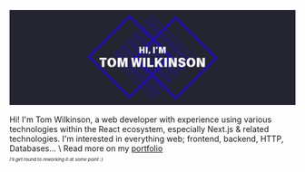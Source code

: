 [![Hi, I'm Tom Wilkinson](./assets/banner.png)](https://tswilkinson.com)

Hi! I'm Tom Wilkinson, a web developer with experience using various technologies within the React ecosystem, especially Next.js & related technologies. I'm interested in everything web; frontend, backend, HTTP, Databases... \\
Read more on my [portfolio](https://tswilkinson.com) \
<span style="font-size: 0.5rem">*I'll get round to reworking it at some point :)*</span>


